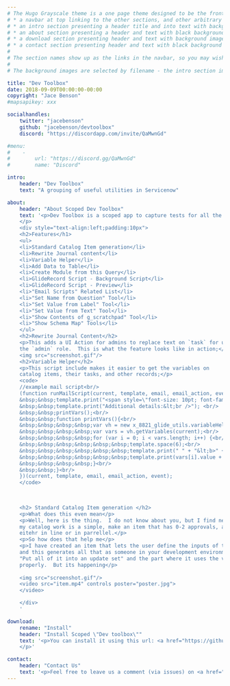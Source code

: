 ```yaml
---
# The Hugo Grayscale theme is a one page theme designed to be the front page to your site.  Its content is populated via the front-matter in content/_index.md.  The page consists of, in order:
# * a navbar at top linking to the other sections, and other arbitrary links
# * an intro section presenting a header title and into text with background image
# * an about section presenting a header and text with black background
# * a download section presenting header and text with background image
# * a contact section presenting header and text with black background
# 
# The section names show up as the links in the navbar, so you may wish to rename them if, for example, you're not using it for the purpose suggested by the default section name.
# 
# The background images are selected by filename - the intro section image must be named "intro-bg.jpg" and placed in the "static/img/" directory for your site.  Similarly, the downloads section image must be named "downloads-bg.jpg" and placed in the "static/img/" directory for your site.  See the default images in the theme's static directory for file size reference.

title: "Dev Toolbox"
date: 2018-09-09T00:00:00-00:00
copyright: "Jace Benson"
#mapsapikey: xxx

socialhandles:
    twitter: "jacebenson"
    github: "jacebenson/devtoolbox"
    discord: "https://discordapp.com/invite/QaMwnGd"

#menu:
#    -
#        url: "https://discord.gg/QaMwnGd"
#        name: "Discord"

intro:
    header: "Dev Toolbox"
    text: "A grouping of useful utilities in Servicenow"

about:
    header: "About Scoped Dev Toolbox"
    text: '<p>Dev Toolbox is a scoped app to capture tests for all the Out of Box servicenow applications. This is a scoped application for Service-now to allow some utilities to be easily added and maintained on instances.
    </p>
    <div style="text-align:left;padding:10px">
    <h2>Features</h1>
    <ul>
    <li>Standard Catalog Item generation</li>
    <li>Rewrite Journal content</li>
    <li>Variable Helper</li>
    <li>Add Data to Table</li>
    <li>Create Module from this Query</li>
    <li>GlideRecord Script - Background Script</li>
    <li>GlideRecord Script - Preview</li>
    <li>"Email Scripts" Related List</li>
    <li>"Set Name from Question" Tool</li>
    <li>"Set Value from Label" Tool</li>
    <li>"Set Value from Text" Tool</li>
    <li>"Show Contents of g_scratchpad" Tool</li>
    <li>"Show Schema Map" Tools</li>
    </ul>
    <h2>Rewrite Journal Content</h2>
    <p>This adds a UI Action for admins to replace text on `task` for users with
    the `admin` role.  This is what the feature looks like in action;</p>
    <img src="screenshot.gif"/>
    <h2>Variable Helper</h2>
    <p>This script include makes it easier to get the variables on
    catalog items, their tasks, and other records;</p>
    <code>
    //example mail script<br/>
    (function runMailScript(current, template, email, email_action, event) {<br/>
    &nbsp;&nbsp;template.print("<span style=\"font-size: 10pt; font-family: arial, geneva;\">");<br/>
    &nbsp;&nbsp;template.print("Additional details:&lt;br />"); <br/>
    &nbsp;&nbsp;printVars();<br/>
    &nbsp;&nbsp;function printVars(){<br/>
    &nbsp;&nbsp;&nbsp;&nbsp;var vh = new x_8821_glide_utils.variableHelper();<br/>
    &nbsp;&nbsp;&nbsp;&nbsp;var vars = vh.getVariables(current);<br/>
    &nbsp;&nbsp;&nbsp;&nbsp;for (var i = 0; i < vars.length; i++) {<br/>
    &nbsp;&nbsp;&nbsp;&nbsp;&nbsp;&nbsp;template.space(6);<br/>
    &nbsp;&nbsp;&nbsp;&nbsp;&nbsp;&nbsp;template.print(" " + "&lt;b>" + vars[i].label + ": " + "&lt;/b>");<br/>
    &nbsp;&nbsp;&nbsp;&nbsp;&nbsp;&nbsp;template.print(vars[i].value + "\n" + "&lt;br/>");<br/>
    &nbsp;&nbsp;&nbsp;&nbsp;}<br/>
    &nbsp;&nbsp;}<br/>
    })(current, template, email, email_action, event);
    </code>

    
    
    <h2> Standard Catalog Item generation </h2>
    <p>What does this even mean</p>
    <p>Well, here is the thing.  I do not know about you, but I find nearly 80% of all
    my catalog work is a simple, make an item that has 0-2 approvals, and 1-2 tasks
    eitehr in line or in parrellel.</p>
    <p>So how does that help me</p>
    <p>I have created an item that lets the user define the inputs of the item, its workflow,
    and this generates all that as someone in your development environment.  I am still working on the 
    "Put all of it into an update set" and the part where it uses the variables to move/progress the workflow
    properly.  But its happening</p>  
    
    <img src="screenshot.gif"/>
    <video src="item.mp4" controls poster="poster.jpg">
    </video>

    </div>
    '

download:
    rename: "Install"
    header: "Install Scoped \"Dev toolbox\""
    text: '<p>You can install it using this url: <a href="https://github.com/jacebenson/devtoolbox.git">https://github.com/jacebenson/devtoolbox.git</a>
    </p>'

contact:
    header: "Contact Us"
    text: '<p>Feel free to leave us a comment (via issues) on <a href="https://github.com/jacebenson/devtoolbox/issues/new">github</a> to give some feedback about this theme!</p>'
---
```

